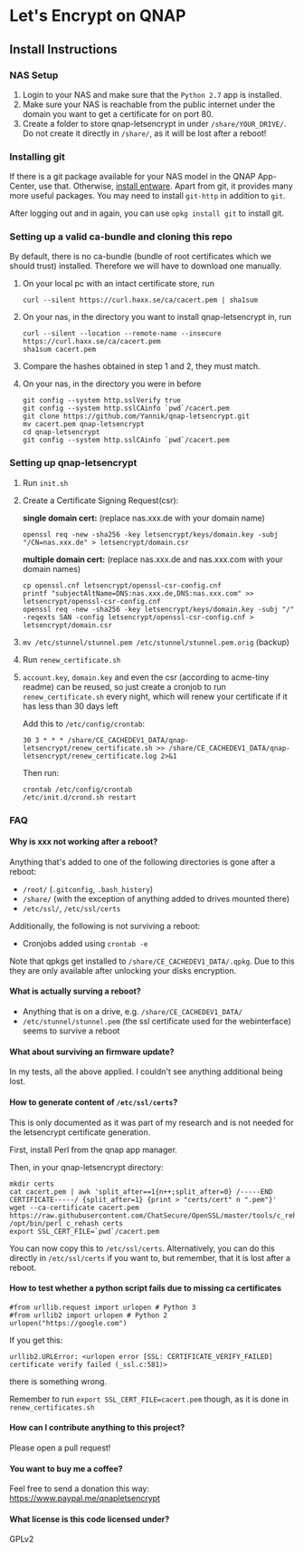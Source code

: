 # Let's Encrypt on QNAP
## Install Instructions
### NAS Setup
1. Login to your NAS and make sure that the `Python 2.7` app is installed.
2. Make sure your NAS is reachable from the public internet under the domain you want to get a certificate for on port 80.
3. Create a folder to store qnap-letsencrypt in under `/share/YOUR_DRIVE/`. Do not create it directly in `/share/`, as it will be lost after a reboot!

### Installing git
If there is a git package available for your NAS model in the QNAP App-Center, use that. 
Otherwise, [install entware](https://github.com/Entware/Entware/wiki/Install-on-QNAP-NAS). Apart from git, it provides many more useful packages. You may need to install `git-http` in addition to `git`.

After logging out and in again, you can use `opkg install git` to install git.

### Setting up a valid ca-bundle and cloning this repo

By default, there is no ca-bundle (bundle of root certificates which we should trust)
installed. Therefore we will have to download one manually.

1. On your local pc with an intact certificate store, run
    ```
    curl --silent https://curl.haxx.se/ca/cacert.pem | sha1sum
    ```

2. On your nas, in the directory you want to install qnap-letsencrypt in, run
    ```
    curl --silent --location --remote-name --insecure https://curl.haxx.se/ca/cacert.pem
    sha1sum cacert.pem
    ```

3. Compare the hashes obtained in step 1 and 2, they must match.

4. On your nas, in the directory you were in before
    ```
    git config --system http.sslVerify true
    git config --system http.sslCAinfo `pwd`/cacert.pem
    git clone https://github.com/Yannik/qnap-letsencrypt.git
    mv cacert.pem qnap-letsencrypt
    cd qnap-letsencrypt
    git config --system http.sslCAinfo `pwd`/cacert.pem
    ```

### Setting up qnap-letsencrypt
1. Run `init.sh`

2. Create a Certificate Signing Request(csr):

    **single domain cert:** (replace nas.xxx.de with your domain name)
    ```
    openssl req -new -sha256 -key letsencrypt/keys/domain.key -subj "/CN=nas.xxx.de" > letsencrypt/domain.csr
    ```

    **multiple domain cert:** (replace nas.xxx.de and nas.xxx.com with your domain names)
    ```
    cp openssl.cnf letsencrypt/openssl-csr-config.cnf
    printf "subjectAltName=DNS:nas.xxx.de,DNS:nas.xxx.com" >> letsencrypt/openssl-csr-config.cnf
    openssl req -new -sha256 -key letsencrypt/keys/domain.key -subj "/" -reqexts SAN -config letsencrypt/openssl-csr-config.cnf > letsencrypt/domain.csr
    ```
4. `mv /etc/stunnel/stunnel.pem /etc/stunnel/stunnel.pem.orig` (backup)

5. Run `renew_certificate.sh`

6. `account.key`, `domain.key` and even the csr (according to acme-tiny readme) can be reused, so just create a cronjob to run `renew_certificate.sh` every night, which will renew your certificate if it has less than 30 days left

    Add this to `/etc/config/crontab`:
    ```
    30 3 * * * /share/CE_CACHEDEV1_DATA/qnap-letsencrypt/renew_certificate.sh >> /share/CE_CACHEDEV1_DATA/qnap-letsencrypt/renew_certificate.log 2>&1
    ```

    Then run:
    ```
    crontab /etc/config/crontab
    /etc/init.d/crond.sh restart
    ```

### FAQ
#### Why is xxx not working after a reboot?
Anything that's added to one of the following directories is gone after a reboot:
  - `/root/` (`.gitconfig`, `.bash_history`)
  - `/share/` (with the exception of anything added to drives mounted there)
  - `/etc/ssl/`, `/etc/ssl/certs`

Additionally, the following is not surviving a reboot:
  - Cronjobs added using `crontab -e`

Note that qpkgs get installed to `/share/CE_CACHEDEV1_DATA/.qpkg`. Due to this they are only available after unlocking your disks encryption.

#### What is actually surving a reboot?
  - Anything that is on a drive, e.g. `/share/CE_CACHEDEV1_DATA/`
  - `/etc/stunnel/stunnel.pem` (the ssl certificate used for the webinterface) seems to survive a reboot

#### What about surviving an firmware update?
In my tests, all the above applied. I couldn't see anything additional being lost.

#### How to generate content of `/etc/ssl/certs`?
This is only documented as it was part of my research and is not needed for the letsencrypt certificate generation.

First, install Perl from the qnap app manager.

Then, in your qnap-letsencrypt directory:
```
mkdir certs
cat cacert.pem | awk 'split_after==1{n++;split_after=0} /-----END CERTIFICATE-----/ {split_after=1} {print > "certs/cert" n ".pem"}'
wget --ca-certificate cacert.pem https://raw.githubusercontent.com/ChatSecure/OpenSSL/master/tools/c_rehash
/opt/bin/perl c_rehash certs
export SSL_CERT_FILE=`pwd`/cacert.pem
```

You can now copy this to `/etc/ssl/certs`. Alternatively, you can do this directly in `/etc/ssl/certs` if you want to, but remember, that it is lost after a reboot.

#### How to test whether a python script fails due to missing ca certificates

```
#from urllib.request import urlopen # Python 3
#from urllib2 import urlopen # Python 2
urlopen("https://google.com")
```

If you get this:
```
urllib2.URLError: <urlopen error [SSL: CERTIFICATE_VERIFY_FAILED] certificate verify failed (_ssl.c:581)>
```

there is something wrong.

Remember to run `export SSL_CERT_FILE=cacert.pem` though, as it is done in `renew_certificates.sh`
#### How can I contribute anything to this project?
Please open a pull request!

#### You want to buy me a coffee?
Feel free to send a donation this way: https://www.paypal.me/qnapletsencrypt

#### What license is this code licensed under?
GPLv2
